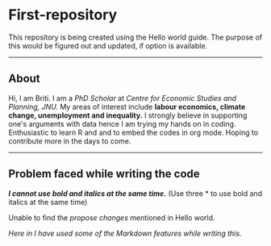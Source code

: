 # First-repository
This repository is being created using the Hello world guide. The purpose of this would be figured out and updated, if option is available.
_______

## About 
Hi, I am Briti. I am a *PhD Scholar* at *Centre for Economic Studies and Planning, JNU.* 
My areas of interest include **labour economics, climate change, unemployment and inequality.** 
I strongly believe in supporting one's arguments with data hence I am trying my hands on in coding. Enthusiastic to learn R and and to embed the codes in org mode.
Hoping to contribute more in the days to come.
______

## Problem faced while writing the code
***I cannot use bold and italics at the same time.***
(Use three * to use bold and italics at the same time)

Unable to find the *propose changes* mentioned in Hello world.  

*Here in I have used some of the Markdown features while writing this.*

